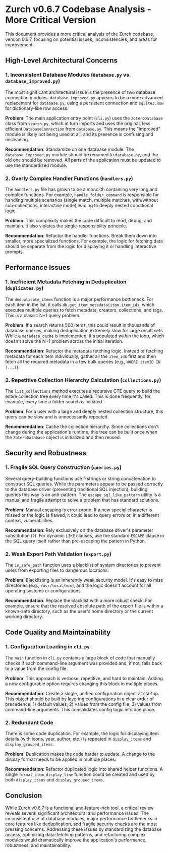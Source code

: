 # Zurch v0.6.7 Codebase Analysis - More Critical Version

This document provides a more critical analysis of the Zurch codebase, version 0.6.7, focusing on potential issues, inconsistencies, and areas for improvement.

## High-Level Architectural Concerns

### 1.  **Inconsistent Database Modules (`database.py` vs. `database_improved.py`)**

The most significant architectural issue is the presence of two database connection modules. `database_improved.py` appears to be a more advanced replacement for `database.py`, using a persistent connection and `sqlite3.Row` for dictionary-like row access.

**Problem**: The main application entry point (`cli.py`) uses the `ZoteroDatabase` class from `search.py`, which in turn imports and uses the original, less efficient `DatabaseConnection` from `database.py`. This means the "improved" module is likely not being used at all, and its presence is confusing and misleading.

**Recommendation**: Standardize on one database module. The `database_improved.py` module should be renamed to `database.py`, and the old one should be removed. All parts of the application must be updated to use the standardized module.

### 2.  **Overly Complex Handler Functions (`handlers.py`)**

The `handlers.py` file has grown to be a monolith containing very long and complex functions. For example, `handle_folder_command` is responsible for handling multiple scenarios (single match, multiple matches, with/without sub-collections, interactive mode) leading to deeply nested conditional logic.

**Problem**: This complexity makes the code difficult to read, debug, and maintain. It also violates the single-responsibility principle.

**Recommendation**: Refactor the handler functions. Break them down into smaller, more specialized functions. For example, the logic for fetching data should be separate from the logic for displaying it or handling interactive prompts.

## Performance Issues

### 1.  **Inefficient Metadata Fetching in Deduplication (`duplicates.py`)**

The `deduplicate_items` function is a major performance bottleneck. For each item in the list, it calls `db.get_item_metadata(item.item_id)`, which executes multiple queries to fetch metadata, creators, collections, and tags. This is a classic N+1 query problem.

**Problem**: If a search returns 500 items, this could result in thousands of database queries, making deduplication extremely slow for large result sets. While a `metadata_cache` is implemented, it's populated *within* the loop, which doesn't solve the N+1 problem across the initial iteration.

**Recommendation**: Refactor the metadata fetching logic. Instead of fetching metadata for each item individually, gather all the `item_id`s first and then fetch all the required metadata in a few bulk queries (e.g., `WHERE itemID IN (...)`).

### 2.  **Repetitive Collection Hierarchy Calculation (`collections.py`)**

The `list_collections` method executes a recursive CTE query to build the entire collection tree every time it's called. This is done frequently, for example, every time a folder search is initiated.

**Problem**: For a user with a large and deeply nested collection structure, this query can be slow and is unnecessarily repeated.

**Recommendation**: Cache the collection hierarchy. Since collections don't change during the application's runtime, this tree can be built once when the `ZoteroDatabase` object is initialized and then reused.

## Security and Robustness

### 1.  **Fragile SQL Query Construction (`queries.py`)**

Several query-building functions use f-strings or string concatenation to construct SQL queries. While the parameters appear to be passed correctly to the database driver (preventing traditional SQL injection), building queries this way is an anti-pattern. The `escape_sql_like_pattern` utility is a manual and fragile attempt to solve a problem that has standard solutions.

**Problem**: Manual escaping is error-prone. If a new special character is missed or the logic is flawed, it could lead to query errors or, in a different context, vulnerabilities.

**Recommendation**: Rely exclusively on the database driver's parameter substitution (`?`). For dynamic `LIKE` clauses, use the standard `ESCAPE` clause in the SQL query itself rather than pre-escaping the pattern in Python.

### 2.  **Weak Export Path Validation (`export.py`)**

The `is_safe_path` function uses a blacklist of system directories to prevent users from exporting files to dangerous locations.

**Problem**: Blacklisting is an inherently weak security model. It's easy to miss directories (e.g., `/usr/local/bin`), and the logic doesn't account for all operating systems or configurations.

**Recommendation**: Replace the blacklist with a more robust check. For example, ensure that the resolved absolute path of the export file is within a known-safe directory, such as the user's home directory or the current working directory.

## Code Quality and Maintainability

### 1.  **Configuration Loading in `cli.py`**

The `main` function in `cli.py` contains a large block of code that manually checks if each command-line argument was provided and, if not, falls back to a value from the config file.

**Problem**: This approach is verbose, repetitive, and hard to maintain. Adding a new configurable option requires changing this block in multiple places.

**Recommendation**: Create a single, unified configuration object at startup. This object should be built by layering configurations in a clear order of precedence: 1) default values, 2) values from the config file, 3) values from command-line arguments. This consolidates config logic into one place.

### 2.  **Redundant Code**

There is some code duplication. For example, the logic for displaying item details (with icons, year, author, etc.) is repeated in `display_items` and `display_grouped_items`.

**Problem**: Duplication makes the code harder to update. A change to the display format needs to be applied in multiple places.

**Recommendation**: Refactor duplicated logic into shared helper functions. A single `format_item_display_line` function could be created and used by both `display_items` and `display_grouped_items`.

## Conclusion

While Zurch v0.6.7 is a functional and feature-rich tool, a critical review reveals several significant architectural and performance issues. The inconsistent use of database modules, major performance bottlenecks in core features like deduplication, and fragile security checks are the most pressing concerns. Addressing these issues by standardizing the database access, optimizing data-fetching patterns, and refactoring complex modules would dramatically improve the application's performance, robustness, and maintainability.
